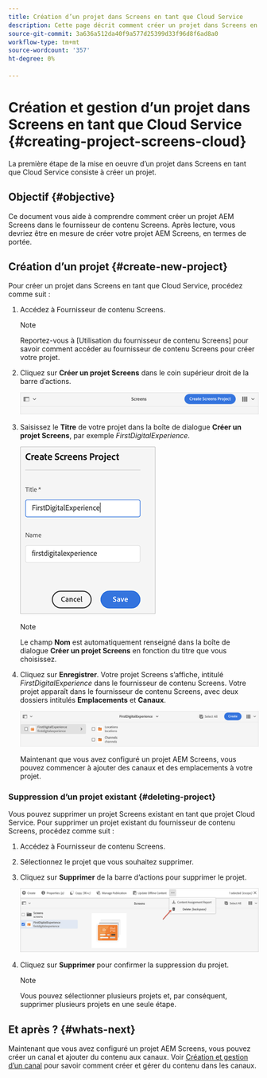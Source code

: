 ```yaml
---
title: Création d’un projet dans Screens en tant que Cloud Service
description: Cette page décrit comment créer un projet dans Screens en tant que Cloud Service.
source-git-commit: 3a636a512da40f9a577d25399d33f96d8f6ad8a0
workflow-type: tm+mt
source-wordcount: '357'
ht-degree: 0%

---
```



# Création et gestion d’un projet dans Screens en tant que Cloud Service {#creating-project-screens-cloud}

La première étape de la mise en oeuvre d’un projet dans Screens en tant que Cloud Service consiste à créer un projet.

## Objectif {#objective}

Ce document vous aide à comprendre comment créer un projet AEM Screens dans le fournisseur de contenu Screens. Après lecture, vous devriez être en mesure de créer votre projet AEM Screens, en termes de portée.

## Création d’un projet {#create-new-project}

Pour créer un projet dans Screens en tant que Cloud Service, procédez comme suit :

1. Accédez à Fournisseur de contenu Screens.

   >[!NOTE]
   >Reportez-vous à [Utilisation du fournisseur de contenu Screens] pour savoir comment accéder au fournisseur de contenu Screens pour créer votre projet.

1. Cliquez sur **Créer un projet Screens** dans le coin supérieur droit de la barre d’actions.

   ![](/help/screens-cloud/assets/create-content/create-screens-project1.png)

1. Saisissez le **Titre** de votre projet dans la boîte de dialogue **Créer un projet Screens**, par exemple *FirstDigitalExperience*.

   ![](/help/screens-cloud/assets/create-content/create-screens-project2.png)

   >[!NOTE]
   >Le champ **Nom** est automatiquement renseigné dans la boîte de dialogue **Créer un projet Screens** en fonction du titre que vous choisissez.

1. Cliquez sur **Enregistrer**. Votre projet Screens s’affiche, intitulé *FirstDigitalExperience* dans le fournisseur de contenu Screens. Votre projet apparaît dans le fournisseur de contenu Screens, avec deux dossiers intitulés **Emplacements** et **Canaux**.

   ![](/help/screens-cloud/assets/create-content/create-screens-project3.png)

   Maintenant que vous avez configuré un projet AEM Screens, vous pouvez commencer à ajouter des canaux et des emplacements à votre projet.

### Suppression d’un projet existant {#deleting-project}

Vous pouvez supprimer un projet Screens existant en tant que projet Cloud Service.
Pour supprimer un projet existant du fournisseur de contenu Screens, procédez comme suit :

1. Accédez à Fournisseur de contenu Screens.
1. Sélectionnez le projet que vous souhaitez supprimer.
1. Cliquez sur **Supprimer** de la barre d’actions pour supprimer le projet.

   ![](/help/screens-cloud/assets/create-content/create-project5.png)

1. Cliquez sur **Supprimer** pour confirmer la suppression du projet.

   >[!NOTE]
   >Vous pouvez sélectionner plusieurs projets et, par conséquent, supprimer plusieurs projets en une seule étape.

## Et après ? {#whats-next}

Maintenant que vous avez configuré un projet AEM Screens, vous pouvez créer un canal et ajouter du contenu aux canaux. Voir [Création et gestion d’un canal](https://experienceleague.adobe.com/docs/experience-manager-cloud-service/screens-as-cloud-service/create-content/creating-channels-screens-cloud.html?lang=en) pour savoir comment créer et gérer du contenu dans les canaux.